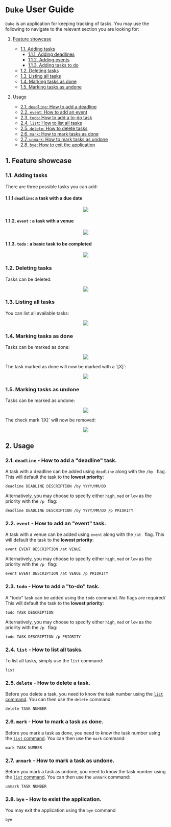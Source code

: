 # `Duke` User Guide
`Duke` is an application for keeping tracking of tasks. You may use the 
following to navigate to the relevant section you are looking for:
1. [Feature showcase](#1-feature-showcase)
   * [1.1. Adding tasks](#11-adding-tasks)
     * [1.1.1. Adding deadlines](#111-deadline-a-task-with-a-due-date)
     * [1.1.2. Adding events](#112-event----a-task-with-a-venue)
     * [1.1.3. Adding tasks to do](#113-todo-----a-basic-task-to-be-completed)
   * [1.2. Deleting tasks](#12-deleting-tasks)
   * [1.3. Listing all tasks](#13-listing-all-tasks)
   * [1.4. Marking tasks as done](#14-marking-tasks-as-done)
   * [1.5. Marking tasks as undone](#15-marking-tasks-as-undone)

2. [Usage](#2-usage)
   * [2.1. `deadline`: How to add a deadline](#21-deadline---how-to-add-a-deadline-task)
   * [2.2. `event`: How to add an event](#22-event---how-to-add-an-event-task)
   * [2.3. `todo`: How to add a to-do task](#23-todo---how-to-add-a-to-do-task)
   * [2.4. `list`: How to list all tasks](#24-list---how-to-list-all-tasks)
   * [2.5. `delete`: How to delete tasks](#25-delete---how-to-delete-a-task)
   * [2.6. `mark`: How to mark tasks as done](#26-mark---how-to-mark-a-task-as-done)
   * [2.7. `unmark`: How to mark tasks as undone](#27-unmark---how-to-mark-a-task-as-undone)
   * [2.8. `bye`: How to exit the application](#28-bye---how-to-exist-the-application)

## 1. Feature showcase
### 1.1. Adding tasks
There are three possible tasks you can add:
#### 1.1.1 `deadline`: a task with a due date
   <p align="center">
      <img src="images/add-deadline.png" />
   </p>

#### 1.1.2. `event`   : a task with a venue
   <p align="center">
      <img src="images/add-event.png" />
   </p>

#### 1.1.3. `todo`    : a basic task to be completed
   <p align="center">
      <img src="images/add-todo.png" />
   </p>

### 1.2. Deleting tasks
Tasks can be deleted:
   <p align="center">
      <img src="images/delete-task.png" />
   </p>

### 1.3. Listing all tasks
You can list all available tasks:
   <p align="center">
      <img src="images/list-tasks.png" />
   </p>

### 1.4. Marking tasks as done
Tasks can be marked as done:
   <p align="center">
      <img src="images/mark-tasks.png" />
   </p>
The task marked as done will now be marked with a `[X]`:
   <p align="center">
      <img src="images/show-marked.png" />
   </p>

### 1.5. Marking tasks as undone
Tasks can be marked as undone:
   <p align="center">
      <img src="images/unmark-task.png" />
   </p>
The check mark `[X]` will now be removed:
   <p align="center">
      <img src="images/show-unmarked.png" />
   </p>

## 2. Usage
### 2.1. `deadline` - How to add a "deadline" task.
A task with a deadline can be added using `deadline` along with the `/by ` 
flag. This will default the task to the **lowest priority**:
```
deadline DEADLINE DESCRIPTION /by YYYY/MM/DD
```
Alternatively, you may choose to specify either `high`, `med` or `low` as the 
priority with the `/p ` flag:
```
deadline DEADLINE DESCRIPTION /by YYYY/MM/DD /p PRIORITY
```

### 2.2. `event` - How to add an "event" task.
A task with a venue can be added using `event` along with the `/at `
flag. This will default the task to the **lowest priority**:
```
event EVENT DESCRIPTION /at VENUE
```
Alternatively, you may choose to specify either `high`, `med` or `low` as the
priority with the `/p ` flag:
```
event EVENT DESCRIPTION /at VENUE /p PRIORITY
```

### 2.3. `todo` - How to add a "to-do" task.
A "todo" task can be added using the `todo` command. No flags are required/ 
This will default the task to the **lowest priority**:
```
todo TASK DESCRIPTION
```
Alternatively, you may choose to specify either `high`, `med` or `low` as the
priority with the `/p ` flag:
```
todo TASK DESCRIPTION /p PRIORITY
```

### 2.4. `list` - How to list all tasks.
To list all tasks, simply use the `list` command:
```
list
```

### 2.5. `delete` - How to delete a task.
Before you delete a task, you need to know the task number using the [`list` 
command](#24-list---how-to-list-all-tasks). You can then use the `delete` command:
```
delete TASK NUMBER
```

### 2.6. `mark` - How to mark a task as done.
Before you mark a task as done, you need to know the task number using the 
[`list` command](#24-list---how-to-list-all-tasks). You can then use the `mark` 
command:
```
mark TASK NUMBER
```

### 2.7. `unmark` - How to mark a task as undone.
Before you mark a task as undone, you need to know the task number using the
[`list` command](#24-list---how-to-list-all-tasks). You can then use the `unmark`
command:
```
unmark TASK NUMBER
```

### 2.8. `bye` - How to exist the application.
You may exit the application using the `bye` command
```
bye
```

